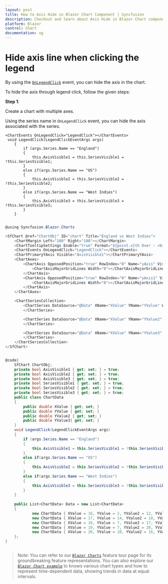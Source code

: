 ```yaml
---
layout: post
title: How to Axis Hide in Blazor Chart Component | Syncfusion
description: Checkout and learn about Axis Hide in Blazor Chart component of Syncfusion, and more details.
platform: Blazor
control: Chart
documentation: ug
---
```


<!-- markdownlint-disable MD036 -->

# Hide axis line when clicking the legend

By using the [`OnLegendClick`](https://help.syncfusion.com/cr/blazor/Syncfusion.Blazor.Charts.ChartEvents.html#Syncfusion_Blazor_Charts_ChartEvents_OnLegendClick) event, you can hide the axis in the chart.

To hide the axis through legend click, follow the given steps:

**Step 1**:

Create a chart with multiple axes.

Using the series name in `OnLegendClick` event, you can hide the axis associated with the series.

```razor
<ChartEvents OnLegendClick="LegendClick"></ChartEvents>
 void LegendClick(LegendClickEventArgs args)
    {
        if (args.Series.Name == "England")
        {
            this.AxisVisible1 = this.SeriesVisible1 = !this.SeriesVisible1;
        }
        else if(args.Series.Name == "US")
        {
            this.AxisVisible2 = this.SeriesVisible2 = !this.SeriesVisible2;
        }
        else if(args.Series.Name == "West Indies")
        {
            this.AxisVisible3 = this.SeriesVisible3 = !this.SeriesVisible3;
        }
    }

  ```

```csharp

@using Syncfusion.Blazor.Charts

<SfChart @ref="ChartObj" ID="chart" Title="England vs West Indies">
    <ChartMargin Left="100" Right="100"></ChartMargin>
    <ChartTooltipSettings Enable="true" Format="${point.x}th Over : <b>${point.y} Runs</b>"></ChartTooltipSettings>
    <ChartEvents OnLegendClick="LegendClick"></ChartEvents>
    <ChartPrimaryYAxis Visible="AxisVisible1"></ChartPrimaryYAxis>
    <ChartAxes>
        <ChartAxis OpposedPosition="true" RowIndex="0" Name="yAxis" Visible="AxisVisible2">
            <ChartAxisMajorGridLines Width="0"></ChartAxisMajorGridLines>
        </ChartAxis>
        <ChartAxis OpposedPosition="true" RowIndex="0" Name="yAxis1" Visible="AxisVisible3">
            <ChartAxisMajorGridLines Width="0"></ChartAxisMajorGridLines>
        </ChartAxis>
    </ChartAxes>

    <ChartSeriesCollection>
        <ChartSeries DataSource="@Data" XName="XValue" YName="YValue" Width="2" Name="England" Fill="#1e90ff" Type="ChartSeriesType.Column">
        </ChartSeries>

        <ChartSeries DataSource="@Data" XName="XValue" YName="YValue2" Width="2" Name="US" Fill="green" YAxisName="yAxis" Type="ChartSeriesType.Column">
        </ChartSeries>

        <ChartSeries DataSource="@Data" XName="XValue" YName="YValue3" Width="2" Name="West Indies" Fill="#b22222" YAxisName="yAxis1" Type="ChartSeriesType.Column">
        </ChartSeries>
    </ChartSeriesCollection>
</SfChart>


@code{
    SfChart ChartObj;
    private bool AxisVisible1 { get; set; } = true;
    private bool AxisVisible2 { get; set; } = true;
    private bool AxisVisible3 { get; set; } = true;
    private bool SeriesVisible1 { get; set; } = true;
    private bool SeriesVisible2 { get; set; } = true;
    private bool SeriesVisible3 { get; set; } = true;
    public class ChartData
    {
        public double XValue { get; set; }
        public double YValue { get; set; }
        public double YValue2 { get; set; }
        public double YValue3{ get; set; }
    }
    void LegendClick(LegendClickEventArgs args)
    {
        if (args.Series.Name == "England")
        {
            this.AxisVisible1 = this.SeriesVisible1 = !this.SeriesVisible1;
        }
        else if(args.Series.Name == "US")
        {
            this.AxisVisible2 = this.SeriesVisible2 = !this.SeriesVisible2;
        }
        else if(args.Series.Name == "West Indies")
        {
            this.AxisVisible3 = this.SeriesVisible3 = !this.SeriesVisible3;
        }
    }
   
    public List<ChartData> Data = new List<ChartData>
    {
            new ChartData { XValue = 16, YValue = 2, YValue2 = 12, YValue3 = 7 },
            new ChartData { XValue = 17, YValue = 14, YValue2 = 10, YValue3 = 7 },
            new ChartData { XValue = 18, YValue = 7, YValue2 = 17, YValue3 = 11 },
            new ChartData { XValue = 19, YValue = 7, YValue2 = 20, YValue3 = 8 },
            new ChartData { XValue = 20, YValue = 10, YValue2 = 16, YValue3 = 24 },
    };
}



```

> Note: You can refer to our [`Blazor Charts`](https://www.syncfusion.com/blazor-components/blazor-charts) feature tour page for its groundbreaking feature representations. You can also explore our [`Blazor Chart example`](https://blazor.syncfusion.com/demos/chart/line?theme=bootstrap4) to knows various chart types and how to represent time-dependent data, showing trends in data at equal intervals.
